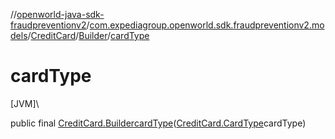 //[openworld-java-sdk-fraudpreventionv2](../../../../index.md)/[com.expediagroup.openworld.sdk.fraudpreventionv2.models](../../index.md)/[CreditCard](../index.md)/[Builder](index.md)/[cardType](card-type.md)

# cardType

[JVM]\

public final [CreditCard.Builder](index.md)[cardType](card-type.md)([CreditCard.CardType](../-card-type/index.md)cardType)
